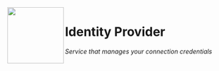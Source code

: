 <img align="left" src="https://user-images.githubusercontent.com/49886317/167402796-37bff144-8060-4d80-9e35-1b67692b19e6.png" height="128">

# Identity Provider
_Service that manages your connection credentials_
